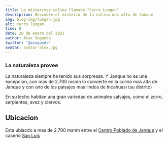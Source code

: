 ```yaml
---
title: La misteriosa colina llamada "Cerro Lungan".
description: Descubre el misterio de la colina mas alta de Janque
img: blog-img/lungan.jpg
alt: cerro lungan
time: 8
date: 20 de enero del 2021
author: Alex Segundo
twitter: '@asegundo'
avatar: avatar-alex.jpg
---
```


### La naturaleza provee

La naturaleza siempre ha tenido sus sorpresas. Y Janque no es una excepcion, con mas de 2.700 msnm lo convierte en la colina mas alta de Janque y con uno de los paisajes mas lindos de Incahuasi (su distrito)

En su lecho habitan una gran variedad de animales salvajes, como el zorro, serpientes, avez y ciervos.

## Ubicacion

Esta ubiacdo a mas de 2.700 msnm entre el [Centro Poblado de Janque](https://cp-janque.com/) y el caserio [San Luis](https://cp-janque.com/historia/caserios/san-luis)
